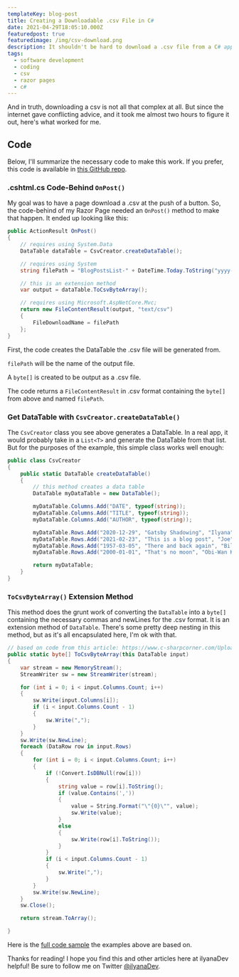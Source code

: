 ```yaml
---
templateKey: blog-post
title: Creating a Downloadable .csv File in C#
date: 2021-04-29T18:05:10.000Z
featuredpost: true
featuredimage: /img/csv-download.png
description: It shouldn't be hard to download a .csv file from a C# application. Not really.
tags:
  - software development
  - coding
  - csv
  - razor pages
  - c#
---
```


And in truth, downloading a csv is not all that complex at all. But since the internet gave conflicting advice, and it took me almost two hours to figure it out, here's what worked for me.

## Code

Below, I'll summarize the necessary code to make this work. If you prefer, this code is available in [this GitHub repo](https://github.com/ilyanaDev/CSVDownload).

### .cshtml.cs Code-Behind `OnPost()`

My goal was to have a page download a .csv at the push of a button. So, the code-behind of my Razor Page needed an `OnPost()` method to make that happen. It ended up looking like this:

```csharp
public ActionResult OnPost()
{
    // requires using System.Data
    DataTable dataTable = CsvCreator.createDataTable();

    // requires using System
    string filePath = "BlogPostsList-" + DateTime.Today.ToString("yyyy-MM-dd") + ".csv";

    // this is an extension method
    var output = dataTable.ToCsvByteArray();

    // requires using Microsoft.AspNetCore.Mvc;
    return new FileContentResult(output, "text/csv")
    {
        FileDownloadName = filePath
    };
}
```

First, the code creates the DataTable the .csv file will be generated from.

`filePath` will be the name of the output file.

A `byte[]` is created to be output as a .csv file.

The code returns a `FileContentResult` in .csv format containing the `byte[]` from above and named `filePath`.

### Get DataTable with `CsvCreator.createDataTable()`

The `CsvCreator` class you see above generates a DataTable. In a real app, it would probably take in a `List<T>` and generate the DataTable from that list. But for the purposes of the example, this simple class works well enough:

```csharp
public class CsvCreator
{
    public static DataTable createDataTable()
    {
        // this method creates a data table
        DataTable myDataTable = new DataTable();

        myDataTable.Columns.Add("DATE", typeof(string));
        myDataTable.Columns.Add("TITLE", typeof(string));
        myDataTable.Columns.Add("AUTHOR", typeof(string));

        myDataTable.Rows.Add("2020-12-29", "Gatsby Shadowing", "Ilyana");        
        myDataTable.Rows.Add("2021-02-23", "This is a blog post", "Joe");
        myDataTable.Rows.Add("1957-03-05", "There and back again", "Bilbo Baggins");
        myDataTable.Rows.Add("2000-01-01", "That's no moon", "Obi-Wan Kenobi");

        return myDataTable;
    } 
}
```

### `ToCsvByteArray()` Extension Method

This method does the grunt work of converting the `DataTable` into a `byte[]` containing the necessary commas and newLines for the .csv format. It is an extension method of `DataTable`. There's some pretty deep nesting in this method, but as it's all encapsulated here, I'm ok with that.

```csharp
// based on code from this article: https://www.c-sharpcorner.com/UploadFile/deveshomar/export-datatable-to-csv-using-extension-method/
public static byte[] ToCsvByteArray(this DataTable input)
{
    var stream = new MemoryStream();
    StreamWriter sw = new StreamWriter(stream);

    for (int i = 0; i < input.Columns.Count; i++)
    {
        sw.Write(input.Columns[i]);
        if (i < input.Columns.Count - 1)
        {
            sw.Write(",");
        }
    }
    sw.Write(sw.NewLine);
    foreach (DataRow row in input.Rows)
    {
        for (int i = 0; i < input.Columns.Count; i++)
        {
            if (!Convert.IsDBNull(row[i]))
            {
                string value = row[i].ToString();
                if (value.Contains(','))
                {
                    value = String.Format("\"{0}\"", value);
                    sw.Write(value);
                }
                else
                {
                    sw.Write(row[i].ToString());
                }
            }
            if (i < input.Columns.Count - 1)
            {
                sw.Write(",");
            }
        }
        sw.Write(sw.NewLine);
    }
    sw.Close();

    return stream.ToArray();

}
```

Here is the [full code sample](https://github.com/ilyanaDev/CSVDownload) the examples above are based on.

Thanks for reading! I hope you find this and other articles here at ilyanaDev helpful! Be sure to follow me on Twitter [@ilyanaDev](https://twitter.com/ilyanaDev).
